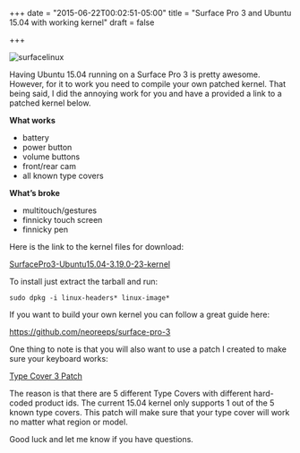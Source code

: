 +++
date = "2015-06-22T00:02:51-05:00"
title = "Surface Pro 3 and Ubuntu 15.04 with working kernel"
draft = false

+++

![surfacelinux](https://f000.backblazeb2.com/file/marioharvey/media/photos/surface-linux.jpg)

Having Ubuntu 15.04 running on a Surface Pro 3 is pretty awesome. However, for it to work you need to compile your own patched kernel. That being said, I did the annoying work for you and have a provided a link to a patched kernel below.

**What works**

* battery
* power button
* volume buttons
* front/rear cam
* all known type covers

**What’s broke**

* multitouch/gestures
* finnicky touch screen
* finnicky pen

Here is the link to the kernel files for download:

[SurfacePro3-Ubuntu15.04-3.19.0-23-kernel](https://docs.google.com/uc?id=0B1U4Djb5-G7XTXAtdzJ6M2E0dlU&export=download)

To install just extract the tarball and run:

`sudo dpkg -i linux-headers* linux-image*`

If you want to build your own kernel you can follow a great guide here:

https://github.com/neoreeps/surface-pro-3

One thing to note is that you will also want to use a patch I created to make sure your keyboard works:

[Type Cover 3 Patch](https://github.com/badmadrad/surface-pro-3/blob/c2b7d8d05dde630c41b278c7997608501715c340/typecover.patch)

The reason is that there are 5 different Type Covers with different hard-coded product ids. The current 15.04 kernel only supports 1 out of the 5 known type covers. This patch will make sure that your type cover will work no matter what region or model.

Good luck and let me know if you have questions.
